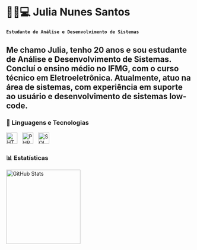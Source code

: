 # 🧑🏾💻 Julia Nunes Santos

**`Estudante de Análise e Desenvolvimento de Sistemas`**

Me chamo Julia, tenho 20 anos e sou estudante de Análise e Desenvolvimento de Sistemas. Concluí o ensino médio no IFMG, com o curso técnico em Eletroeletrônica. Atualmente, atuo na área de sistemas, com experiência em suporte ao usuário e desenvolvimento de sistemas low-code.
---
### 🤖 Linguagens e Tecnologias

<img 
    align="left" 
    alt="HTML"
    title="HTML" 
    width="30px" 
    style="padding-right: 10px;" 
    src="https://cdn.jsdelivr.net/gh/devicons/devicon@latest/icons/html5/html5-original.svg" 
/>
<img 
    align="left" 
    alt="PHP" 
    title="PHP"
    width="30px" 
    style="padding-right: 10px;" 
    src="https://cdn.jsdelivr.net/gh/devicons/devicon@latest/icons/php/php-original.svg"  
/>


<img 
    align="left" 
    alt="SQL" 
    title="SQL"
    width="30px" 
    style="padding-right: 10px;" 
    src="https://cdn.jsdelivr.net/gh/devicons/devicon@latest/icons/azuresqldatabase/azuresqldatabase-original.svg"  
/>

<br/>
<br/>

### 📊 Estatísticas

<p>
  <img 
    align="left" 
    alt="GitHub Stats" 
    height="200" 
    style="padding-right: 10px;" 
    src="https://github-readme-stats.vercel.app/api?username=Juliansata&show_icons=true&theme=tokyonight&include_all_commits=true&locale=pt-br" 
  />






